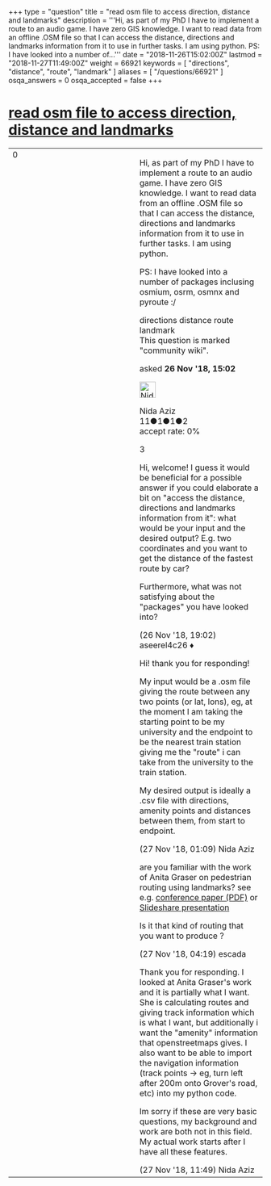 +++
type = "question"
title = "read osm file to access direction, distance and landmarks"
description = '''Hi, as part of my PhD I have to implement a route to an audio game. I have zero GIS knowledge. I want to read data from an offline .OSM file so that I can access the distance, directions and landmarks information from it to use in further tasks. I am using python.  PS: I have looked into a number of...'''
date = "2018-11-26T15:02:00Z"
lastmod = "2018-11-27T11:49:00Z"
weight = 66921
keywords = [ "directions", "distance", "route", "landmark" ]
aliases = [ "/questions/66921" ]
osqa_answers = 0
osqa_accepted = false
+++

<div class="headNormal">

# [read osm file to access direction, distance and landmarks](/questions/66921/read-osm-file-to-access-direction-distance-and-landmarks)

</div>

<div id="main-body">

<div id="askform">

<table id="question-table" style="width:100%;">
<colgroup>
<col style="width: 50%" />
<col style="width: 50%" />
</colgroup>
<tbody>
<tr>
<td style="width: 30px; vertical-align: top"><div class="vote-buttons">
<span id="post-66921-upvote" class="ajax-command post-vote up" rel="nofollow" title="I like this post (click again to cancel)"> </span>
<div id="post-66921-score" class="post-score" title="current number of votes">
0
</div>
<span id="post-66921-downvote" class="ajax-command post-vote down" rel="nofollow" title="I dont like this post (click again to cancel)"> </span> <span id="favorite-mark" class="ajax-command favorite-mark" rel="nofollow" title="mark/unmark this question as favorite (click again to cancel)"> </span>
<div id="favorite-count" class="favorite-count">
&#10;</div>
</div></td>
<td><div id="item-right">
<div class="question-body">
<p>Hi, as part of my PhD I have to implement a route to an audio game. I have zero GIS knowledge. I want to read data from an offline .OSM file so that I can access the distance, directions and landmarks information from it to use in further tasks. I am using python.</p>
<p>PS: I have looked into a number of packages inclusing osmium, osrm, osmnx and pyroute :/</p>
</div>
<div id="question-tags" class="tags-container tags">
<span class="post-tag tag-link-directions" rel="tag" title="see questions tagged &#39;directions&#39;">directions</span> <span class="post-tag tag-link-distance" rel="tag" title="see questions tagged &#39;distance&#39;">distance</span> <span class="post-tag tag-link-route" rel="tag" title="see questions tagged &#39;route&#39;">route</span> <span class="post-tag tag-link-landmark" rel="tag" title="see questions tagged &#39;landmark&#39;">landmark</span>
</div>
<div id="question-controls" class="post-controls">
<div class="community-wiki">
This question is marked "community wiki".
</div>
</div>
<div class="post-update-info-container">
<div class="post-update-info post-update-info-user">
<p>asked <strong>26 Nov '18, 15:02</strong></p>
<img src="https://secure.gravatar.com/avatar/07fcd1e83b577fee2c9ec9ffd44b59a2?s=32&amp;d=identicon&amp;r=g" class="gravatar" width="32" height="32" alt="Nida%20Aziz&#39;s gravatar image" />
<p><span>Nida Aziz</span><br />
<span class="score" title="11 reputation points">11</span><span title="1 badges"><span class="badge1">●</span><span class="badgecount">1</span></span><span title="1 badges"><span class="silver">●</span><span class="badgecount">1</span></span><span title="2 badges"><span class="bronze">●</span><span class="badgecount">2</span></span><br />
<span class="accept_rate" title="Rate of the user&#39;s accepted answers">accept rate:</span> <span title="Nida Aziz has no accepted answers">0%</span></p>
</div>
</div>
<div id="comments-container-66921" class="comments-container">
<span id="66924"></span>
<div id="comment-66924" class="comment">
<div id="post-66924-score" class="comment-score">
3
</div>
<div class="comment-text">
<p>Hi, welcome! I guess it would be beneficial for a possible answer if you could elaborate a bit on "access the distance, directions and landmarks information from it": what would be your input and the desired output? E.g. two coordinates and you want to get the distance of the fastest route by car?</p>
<p>Furthermore, what was not satisfying about the "packages" you have looked into?</p>
</div>
<div id="comment-66924-info" class="comment-info">
<span class="comment-age">(26 Nov '18, 19:02)</span> <span class="comment-user userinfo">aseerel4c26 ♦</span>
</div>
</div>
<span id="66931"></span>
<div id="comment-66931" class="comment">
<div id="post-66931-score" class="comment-score">
&#10;</div>
<div class="comment-text">
<p>Hi! thank you for responding!</p>
<p>My input would be a .osm file giving the route between any two points (or lat, lons), eg, at the moment I am taking the starting point to be my university and the endpoint to be the nearest train station giving me the "route" i can take from the university to the train station.</p>
<p>My desired output is ideally a .csv file with directions, amenity points and distances between them, from start to endpoint.</p>
</div>
<div id="comment-66931-info" class="comment-info">
<span class="comment-age">(27 Nov '18, 01:09)</span> <span class="comment-user userinfo">Nida Aziz</span>
</div>
</div>
<span id="66932"></span>
<div id="comment-66932" class="comment">
<div id="post-66932-score" class="comment-score">
&#10;</div>
<div class="comment-text">
<p>are you familiar with the work of Anita Graser on pedestrian routing using landmarks? see e.g. <a href="https://agile-online.org/conference_paper/cds/agile_2017/shortpapers/46_ShortPaper_in_PDF.pdf">conference paper (PDF)</a> or <a href="https://www.slideshare.net/anitagraser/landmarkbased-instructions-for-pedestrian-navigation-systems-using-osm">Slideshare presentation</a></p>
<p>Is it that kind of routing that you want to produce ?</p>
</div>
<div id="comment-66932-info" class="comment-info">
<span class="comment-age">(27 Nov '18, 04:19)</span> <span class="comment-user userinfo">escada</span>
</div>
</div>
<span id="66936"></span>
<div id="comment-66936" class="comment">
<div id="post-66936-score" class="comment-score">
&#10;</div>
<div class="comment-text">
<p>Thank you for responding. I looked at Anita Graser's work and it is partially what I want. She is calculating routes and giving track information which is what I want, but additionally i want the "amenity" information that openstreetmaps gives. I also want to be able to import the navigation information (track points -&gt; eg, turn left after 200m onto Grover's road, etc) into my python code.</p>
<p>Im sorry if these are very basic questions, my background and work are both not in this field. My actual work starts after I have all these features.</p>
</div>
<div id="comment-66936-info" class="comment-info">
<span class="comment-age">(27 Nov '18, 11:49)</span> <span class="comment-user userinfo">Nida Aziz</span>
</div>
</div>
</div>
<div id="comment-tools-66921" class="comment-tools">
&#10;</div>
<div class="clear">
&#10;</div>
<div id="comment-66921-form-container" class="comment-form-container">
&#10;</div>
<div class="clear">
&#10;</div>
</div></td>
</tr>
</tbody>
</table>

</div>

</div>

